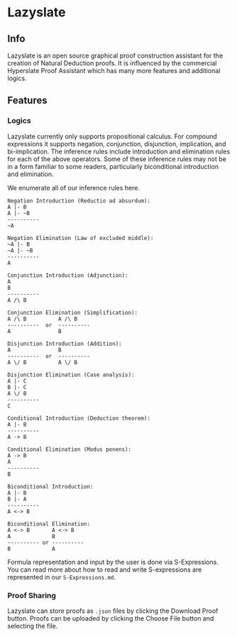 
# Lazyslate

## Info

Lazyslate is an open source graphical proof construction assistant for the creation of Natural Deduction proofs. 
It is influenced by the commercial Hyperslate Proof Assistant which has many more features and additional logics. 

## Features

### Logics

Lazyslate currently only supports propositional calculus. 
For compound expressions it supports negation, conjunction, disjunction, implication, and bi-implication.
The inference rules include introduction and elimination rules for each of the above operators. 
Some of these inference rules may not be in a form familiar to some readers, particularly biconditional
introduction and elimination.

We enumerate all of our inference rules here.
```
Negation Introduction (Reductio ad absurdum):
A |- B
A |- ~B
----------
~A

Negation Elimination (Law of excluded middle):
~A |- B
~A |- ~B
----------
A

Conjunction Introduction (Adjunction):
A
B
----------
A /\ B

Conjunction Elimination (Simplification):
A /\ B          A /\ B
----------  or  ----------
A               B

Disjunction Introduction (Addition):
A               B
----------  or  ----------
A \/ B          A \/ B 

Disjunction Elimination (Case analysis):
A |- C
B |- C
A \/ B
----------
C

Conditional Introduction (Deduction theorem):
A |- B
----------
A -> B

Conditional Elimination (Modus ponens):
A -> B
A
----------
B

Biconditional Introduction:
A |- B
B |- A
----------
A <-> B

Biconditional Elimination:
A <-> B       A <-> B
A             B
---------- or ---------- 
B             A

```

Formula representation and input by the user is done via S-Expressions. 
You can read more about how to read and write S-expressions are represented in our `S-Expressions.md`.

### Proof Sharing

Lazyslate can store proofs as `.json` files by clicking the Download Proof button.
Proofs can be uploaded by clicking the Choose File button and selecting the file.